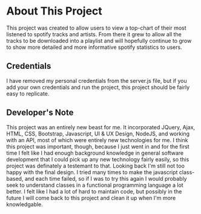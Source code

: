 # About This Project
This project was created to allow users to view a top-chart of their most listened to spotify tracks and artists. From there it grew to allow all the tracks to be downloaded into a playlist and will hopefully continue to grow to show more detailed and more informative spotify statistics to users.

## Credentials
I have removed my personal credentials from the server.js file, but if you add your own credentials and run the project, this project should be fairly easy to replicate.

## Developer's Note
This project was an entirely new beast for me. It incorporated JQuery, Ajax, HTML, CSS, Bootstrap, Javascript, UI & UX Design, NodeJS, and working with an API, most of which were entirely new technologies for me. I think this project was important, though, because I just went in and for the first time I felt like I had enough background knowledge in general software development that I could pick up any new technology fairly easily, so this project was definately a testemant to that. Looking back I'm still not too happy with the final design. I tried many times to make the javascript class-based, and each time failed, so if I was to try this again I would probably seek to understand classes in a functional programming language a lot better. I felt like I had a lot of hard to maintain code, but possibly in the future I will come back to this project and clean it up when I'm more knowledgable.

